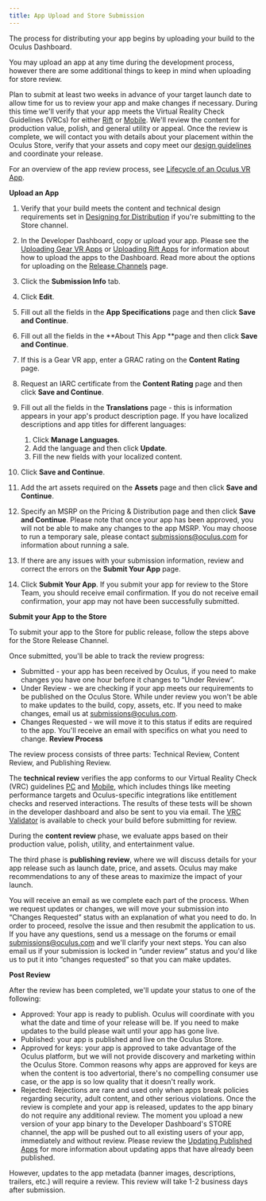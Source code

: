```yaml
---
title: App Upload and Store Submission
---
```

The process for distributing your app begins by uploading your build to the Oculus Dashboard.

You may upload an app at any time during the development process, however there are some additional things to keep in mind when uploading for store review.

Plan to submit at least two weeks in advance of your target launch date to allow time for us to review your app and make changes if necessary. During this time we'll verify that your app meets the Virtual Reality Check Guidelines (VRCs) for either [Rift](/distribute/latest/concepts/publish-rift-app-submission/) or [Mobile](/distribute/latest/concepts/publish-mobile-req/). We'll review the content for production value, polish, and general utility or appeal. Once the review is complete, we will contact you with details about your placement within the Oculus Store, verify that your assets and copy meet our [design guidelines](https://scontent.xx.fbcdn.net/v/t39.2365-6/10000000_2007708799495262_8508290021072044032_n.pdf?_nc_cat=111&oh=5a41a1fd066453853ad1ee4880be6e93&oe=5C5CF91A) and coordinate your release. 

For an overview of the app review process, see [Lifecycle of an Oculus VR App](/distribute/latest/concepts/publish-app-review/ "The Oculus dashboard plays a key role in the lifecycle of your Oculus application. The dashboard lets you distribute builds to testers and also serves as the portal for the review processes your app must go through to be approved for general distribution in the Oculus Store.").

**Upload an App**

1. Verify that your build meets the content and technical design requirements set in [Designing for Distribution](/distribute/latest/concepts/publish-prep-app/ "All apps on the Oculus Store must meet our criteria for content and technical requirements.") if you're submitting to the Store channel. 
2. In the Developer Dashboard, copy or upload your app. Please see the [Uploading Gear VR Apps](/distribute/latest/concepts/publish-uploading-mobile/) or [Uploading Rift Apps](/distribute/latest/concepts/publish-uploading-rift/) for information about how to upload the apps to the Dashboard. Read more about the options for uploading on the [Release Channels](/distribute/latest/concepts/publish-release-channels/) page.
3. Click the **Submission Info** tab.
4. Click **Edit**.
5. Fill out all the fields in the **App Specifications** page and then click **Save and Continue**.
6. Fill out all the fields in the **About This App **page and then click **Save and Continue**.
7. If this is a Gear VR app, enter a GRAC rating on the **Content Rating** page. 
8. Request an IARC certificate from the **Content Rating** page and then click **Save and Continue**.
9. Fill out all the fields in the **Translations** page - this is information appears in your app's product description page. If you have localized descriptions and app titles for different languages: 
	1. Click **Manage Languages**.
	2. Add the language and then click **Update**.
	3. Fill the new fields with your localized content.
	
10. Click **Save and Continue**.
11. Add the art assets required on the **Assets** page and then click **Save and Continue**.
12. Specify an MSRP on the Pricing & Distribution page and then click **Save and Continue**. Please note that once your app has been approved, you will not be able to make any changes to the app MSRP. You may choose to run a temporary sale, please contact submissions@oculus.com for information about running a sale. 
13. If there are any issues with your submission information, review and correct the errors on the **Submit Your App** page.
14. Click **Submit Your App**. 
If you submit your app for review to the Store Team, you should receive email confirmation. If you do not receive email confirmation, your app may not have been successfully submitted.

**Submit your App to the Store**

To submit your app to the Store for public release, follow the steps above for the Store Release Channel.

Once submitted, you'll be able to track the review progress:

* Submitted - your app has been received by Oculus, if you need to make changes you have one hour before it changes to “Under Review”.
* Under Review - we are checking if your app meets our requirements to be published on the Oculus Store. While under review you won't be able to make updates to the build, copy, assets, etc. If you need to make changes, email us at submissions@oculus.com.
* Changes Requested - we will move it to this status if edits are required to the app. You'll receive an email with specifics on what you need to change.
**Review Process**

The review process consists of three parts: Technical Review, Content Review, and Publishing Review.

The **technical review** verifies the app conforms to our Virtual Reality Check (VRC) guidelines [PC](/distribute/latest/concepts/publish-rift-app-submission/) and [Mobile](/distribute/latest/concepts/publish-mobile-req/), which includes things like meeting performance targets and Oculus-specific integrations like entitlement checks and reserved interactions. The results of these tests will be shown in the developer dashboard and also be sent to you via email. The [VRC Validator](/documentation/pcsdk/latest/concepts/dg-vrcvalidator/) is available to check your build before submitting for review.

During the **content review** phase, we evaluate apps based on their production value, polish, utility, and entertainment value.

The third phase is **publishing review**, where we will discuss details for your app release such as launch date, price, and assets. Oculus may make recommendations to any of these areas to maximize the impact of your launch.

You will receive an email as we complete each part of the process. When we request updates or changes, we will move your submission into “Changes Requested” status with an explanation of what you need to do. In order to proceed, resolve the issue and then resubmit the application to us. If you have any questions, send us a message on the forums or email submissions@oculus.com and we'll clarify your next steps. You can also email us if your submission is locked in “under review” status and you'd like us to put it into “changes requested” so that you can make updates.

**Post Review**

After the review has been completed, we'll update your status to one of the following:

* Approved: Your app is ready to publish. Oculus will coordinate with you what the date and time of your release will be. If you need to make updates to the build please wait until your app has gone live.
* Published: your app is published and live on the Oculus Store.
* Approved for keys: your app is approved to take advantage of the Oculus platform, but we will not provide discovery and marketing within the Oculus Store. Common reasons why apps are approved for keys are when the content is too advertorial, there's no compelling consumer use case, or the app is so low quality that it doesn't really work.
* Rejected: Rejections are rare and used only when apps break policies regarding security, adult content, and other serious violations.
Once the review is complete and your app is released, updates to the app binary do not require any additional review. The moment you upload a new version of your app binary to the Developer Dashboard's STORE channel, the app will be pushed out to all existing users of your app, immediately and without review. Please review the [Updating Published Apps](/distribute/latest/concepts/publish-content-updating/) for more information about updating apps that have already been published.

However, updates to the app metadata (banner images, descriptions, trailers, etc.) will require a review. This review will take 1-2 business days after submission. 


